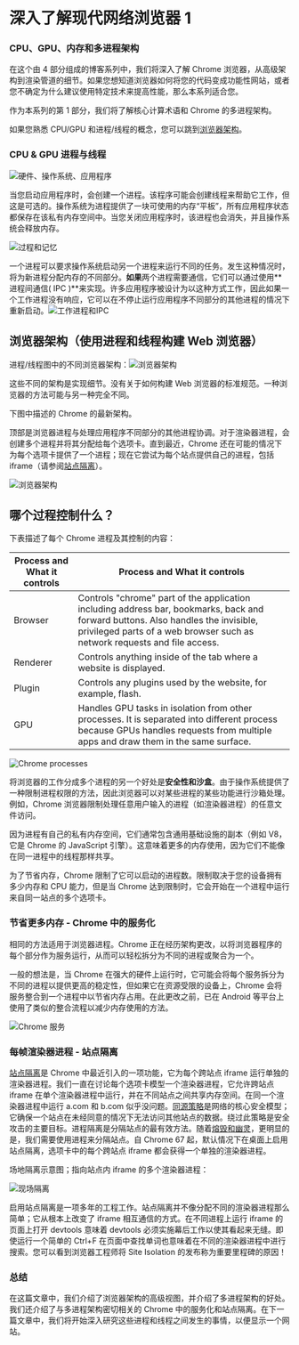 # 深入了解现代网络浏览器 1

### CPU、GPU、内存和多进程架构

在这个由 4 部分组成的博客系列中，我们将深入了解 Chrome 浏览器，从高级架构到渲染管道的细节。如果您想知道浏览器如何将您的代码变成功能性网站，或者您不确定为什么建议使用特定技术来提高性能，那么本系列适合您。

作为本系列的第 1 部分，我们将了解核心计算术语和 Chrome 的多进程架构。

如果您熟悉 CPU/GPU 和进程/线程的概念，您可以跳到[浏览器架构](https://developer.chrome.com/blog/inside-browser-part1/#browser-architecture)。

### CPU & GPU 进程与线程

![硬件、操作系统、应用程序](https://wd.imgix.net/image/T4FyVKpzu4WKF1kBNvXepbi08t52/9M8aKlSl3207o9C3QVVp.png?auto=format)

当您启动应用程序时，会创建一个进程。该程序可能会创建线程来帮助它工作，但这是可选的。操作系统为进程提供了一块可使用的内存“平板”，所有应用程序状态都保存在该私有内存空间中。当您关闭应用程序时，该进程也会消失，并且操作系统会释放内存。

![过程和记忆](https://wd.imgix.net/image/T4FyVKpzu4WKF1kBNvXepbi08t52/x5h2ZL6SWI1vF5jSa8YB.svg)

一个进程可以要求操作系统启动另一个进程来运行不同的任务。发生这种情况时，将为新进程分配内存的不同部分。**如果**两个进程需要通信，它们可以通过使用**进程间通信( IPC )**来实现。许多应用程序被设计为以这种方式工作，因此如果一个工作进程没有响应，它可以在不停止运行应用程序不同部分的其他进程的情况下重新启动。![工作进程和IPC](https://wd.imgix.net/image/T4FyVKpzu4WKF1kBNvXepbi08t52/OdFbLc2ufRmkJoHinTUL.svg)

##  浏览器架构（使用进程和线程构建 Web 浏览器）

进程/线程图中的不同浏览器架构：![浏览器架构](https://wd.imgix.net/image/T4FyVKpzu4WKF1kBNvXepbi08t52/BG4tvT7y95iPAelkeadP.png?auto=format)

这些不同的架构是实现细节。没有关于如何构建 Web 浏览器的标准规范。一种浏览器的方法可能与另一种完全不同。

下图中描述的 Chrome 的最新架构。

顶部是浏览器进程与处理应用程序不同部分的其他进程协调。对于渲染器进程，会创建多个进程并将其分配给每个选项卡。直到最近，Chrome 还在可能的情况下为每个选项卡提供了一个进程；现在它尝试为每个站点提供自己的进程，包括 iframe（请参阅[站点隔离](https://developer.chrome.com/blog/inside-browser-part1/#site-isolation)）。

![浏览器架构](https://wd.imgix.net/image/T4FyVKpzu4WKF1kBNvXepbi08t52/JvSL0B5q1DmZAKgRHj42.png?auto=format)

## 哪个过程控制什么？

下表描述了每个 Chrome 进程及其控制的内容：

| Process and What it controls | Process and What it controls                                 |
| ---------------------------- | ------------------------------------------------------------ |
| Browser                      | Controls "chrome" part of the application including address bar, bookmarks, back and forward buttons. Also handles the invisible, privileged parts of a web browser such as network requests and file access. |
| Renderer                     | Controls anything inside of the tab where a website is displayed. |
| Plugin                       | Controls any plugins used by the website, for example, flash. |
| GPU                          | Handles GPU tasks in isolation from other processes. It is separated into different process because GPUs handles requests from multiple apps and draw them in the same surface. |

![Chrome processes](https://wd.imgix.net/image/T4FyVKpzu4WKF1kBNvXepbi08t52/vl5sRzL8pFwlLSN7WW12.png?auto=format)

将浏览器的工作分成多个进程的另一个好处是**安全性和沙盒**。由于操作系统提供了一种限制进程权限的方法，因此浏览器可以对某些进程的某些功能进行沙箱处理。例如，Chrome 浏览器限制处理任意用户输入的进程（如渲染器进程）的任意文件访问。

因为进程有自己的私有内存空间，它们通常包含通用基础设施的副本（例如 V8，它是 Chrome 的 JavaScript 引擎）。这意味着更多的内存使用，因为它们不能像在同一进程中的线程那样共享。

为了节省内存，Chrome 限制了它可以启动的进程数。限制取决于您的设备拥有多少内存和 CPU 能力，但是当 Chrome 达到限制时，它会开始在一个进程中运行来自同一站点的多个选项卡。

###  节省更多内存 - Chrome 中的服务化

相同的方法适用于浏览器进程。Chrome 正在经历架构更改，以将浏览器程序的每个部分作为服务运行，从而可以轻松拆分为不同的进程或聚合为一个。

一般的想法是，当 Chrome 在强大的硬件上运行时，它可能会将每个服务拆分为不同的进程以提供更高的稳定性，但如果它在资源受限的设备上，Chrome 会将服务整合到一个进程中以节省内存占用。在此更改之前，已在 Android 等平台上使用了类似的整合流程以减少内存使用的方法。

![Chrome 服务](https://wd.imgix.net/image/T4FyVKpzu4WKF1kBNvXepbi08t52/8zHB7KNXrIKv5yAWvtBy.svg)

### 每帧渲染器进程 - 站点隔离

[站点隔离](https://developers.google.com//web/updates/2018/07/site-isolation)是 Chrome 中最近引入的一项功能，它为每个跨站点 iframe 运行单独的渲染器进程。我们一直在讨论每个选项卡模型一个渲染器进程，它允许跨站点 iframe 在单个渲染器进程中运行，并在不同站点之间共享内存空间。在同一个渲染器进程中运行 a.com 和 b.com 似乎没问题。[同源策略](https://developer.mozilla.org/docs/Web/Security/Same-origin_policy)是网络的核心安全模型；它确保一个站点在未经同意的情况下无法访问其他站点的数据。绕过此策略是安全攻击的主要目标。进程隔离是分隔站点的最有效方法。随着[熔毁和幽灵](https://developers.google.com/web/updates/2018/02/meltdown-spectre)，更明显的是，我们需要使用进程来分隔站点。自 Chrome 67 起，默认情况下在桌面上启用站点隔离，选项卡中的每个跨站点 iframe 都会获得一个单独的渲染器进程。

场地隔离示意图；指向站点内 iframe 的多个渲染器进程：

![现场隔离](https://wd.imgix.net/image/T4FyVKpzu4WKF1kBNvXepbi08t52/7ilepBEw6b2yUuyABbpZ.png?auto=format)

启用站点隔离是一项多年的工程工作。站点隔离并不像分配不同的渲染器进程那么简单；它从根本上改变了 iframe 相互通信的方式。在不同进程上运行 iframe 的页面上打开 devtools 意味着 devtools 必须实施幕后工作以使其看起来无缝。即使运行一个简单的 Ctrl+F 在页面中查找单词也意味着在不同的渲染器进程中进行搜索。您可以看到浏览器工程师将 Site Isolation 的发布称为重要里程碑的原因！

###  总结

在这篇文章中，我们介绍了浏览器架构的高级视图，并介绍了多进程架构的好处。我们还介绍了与多进程架构密切相关的 Chrome 中的服务化和站点隔离。在下一篇文章中，我们将开始深入研究这些进程和线程之间发生的事情，以便显示一个网站。
